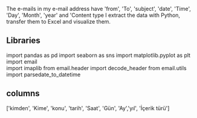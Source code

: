 The e-mails in my e-mail address have 'from', 'To', 'subject', 'date', 'Time', 'Day', 'Month', 'year' and 'Content type I extract the data with Python, transfer them to Excel and visualize them.

## Libraries
import pandas as pd
import seaborn as sns
import matplotlib.pyplot as plt
import email   
import imaplib 
from email.header  import decode_header
from email.utils import parsedate_to_datetime

## columns
['kimden', 'Kime', 'konu', 'tarih', 'Saat', 'Gün', 'Ay','yıl', 'İçerik türü']
